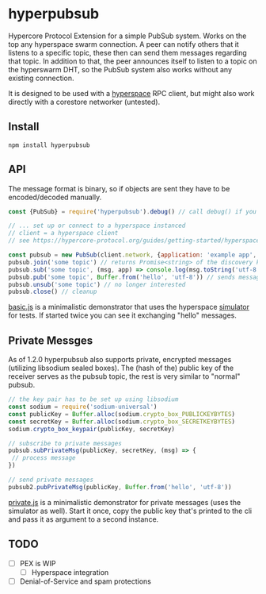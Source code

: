 # hyperpubsub
Hypercore Protocol Extension for a simple PubSub system. Works on the top any hyperspace swarm connection.
A peer can notify others that it listens to a specific topic, these then can send them messages regarding that topic.
In addition to that, the peer announces itself to listen to a topic on the hyperswarm DHT, so the PubSub system also works without any existing connection.

It is designed to be used with a [hyperspace](https://github.com/hypercore-protocol/hyperspace-client) RPC client, but might also work directly with a corestore networker (untested).

## Install

``` 
npm install hyperpubsub
```

## API

The message format is binary, so if objects are sent they have to be encoded/decoded manually.

```javascript
const {PubSub} = require('hyperpubsub').debug() // call debug() if you want debugging messages printed to the cli

// ... set up or connect to a hyperspace instanced
// client = a hyperspace client
// see https://hypercore-protocol.org/guides/getting-started/hyperspace/

const pubsub = new PubSub(client.network, {application: 'example app', onError: <somehowhandlethaterror>})
pubsub.join('some topic') // returns Promise<string> of the discovery key used for the dht
pubsub.sub('some topic', (msg, app) => console.log(msg.toString('utf-8'))) // messages are binary blobs
pubsub.pub('some topic', Buffer.from('hello', 'utf-8')) // sends message to all known listening peers
pubsub.unsub('some topic') // no longer interested
pubsub.close() // cleanup
```

[basic.js](./examples/basic.js) is a minimalistic demonstrator that uses the hyperspace [simulator](https://github.com/hypercore-protocol/hyperspace#simulator) for tests.
If started twice you can see it exchanging "hello" messages.

## Private Messges

As of 1.2.0 hyperpubsub also supports private, encrypted messages (utilizing libsodium sealed boxes).
The (hash of the) public key of the receiver serves as the pubsub topic, the rest is very similar to "normal" pubsub.

```javascript
// the key pair has to be set up using libsodium
const sodium = require('sodium-universal')
const publicKey = Buffer.alloc(sodium.crypto_box_PUBLICKEYBYTES)
const secretKey = Buffer.alloc(sodium.crypto_box_SECRETKEYBYTES)
sodium.crypto_box_keypair(publicKey, secretKey)

// subscribe to private messages
pubsub.subPrivateMsg(publicKey, secretKey, (msg) => {
 // process message
})

// send private messages
pubsub2.pubPrivateMsg(publicKey, Buffer.from('hello', 'utf-8'))
```

[private.js](./examples/private.js) is a minimalistic demonstrator for private messages (uses the simulator as well).
Start it once, copy the public key that's printed to the cli and pass it as argument to a second instance.

## TODO
- [ ] PEX is WIP
  - [ ] Hyperspace integration
- [ ] Denial-of-Service and spam protections
